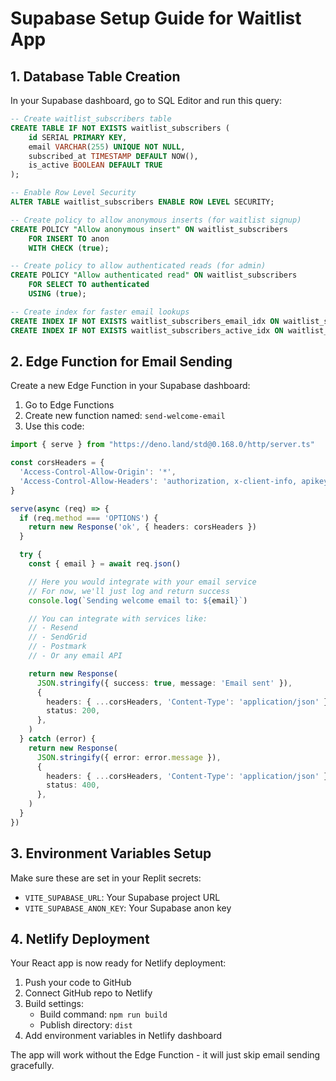 # Supabase Setup Guide for Waitlist App

## 1. Database Table Creation

In your Supabase dashboard, go to SQL Editor and run this query:

```sql
-- Create waitlist_subscribers table
CREATE TABLE IF NOT EXISTS waitlist_subscribers (
    id SERIAL PRIMARY KEY,
    email VARCHAR(255) UNIQUE NOT NULL,
    subscribed_at TIMESTAMP DEFAULT NOW(),
    is_active BOOLEAN DEFAULT TRUE
);

-- Enable Row Level Security
ALTER TABLE waitlist_subscribers ENABLE ROW LEVEL SECURITY;

-- Create policy to allow anonymous inserts (for waitlist signup)
CREATE POLICY "Allow anonymous insert" ON waitlist_subscribers
    FOR INSERT TO anon
    WITH CHECK (true);

-- Create policy to allow authenticated reads (for admin)
CREATE POLICY "Allow authenticated read" ON waitlist_subscribers
    FOR SELECT TO authenticated
    USING (true);

-- Create index for faster email lookups
CREATE INDEX IF NOT EXISTS waitlist_subscribers_email_idx ON waitlist_subscribers(email);
CREATE INDEX IF NOT EXISTS waitlist_subscribers_active_idx ON waitlist_subscribers(is_active);
```

## 2. Edge Function for Email Sending

Create a new Edge Function in your Supabase dashboard:

1. Go to Edge Functions
2. Create new function named: `send-welcome-email`
3. Use this code:

```typescript
import { serve } from "https://deno.land/std@0.168.0/http/server.ts"

const corsHeaders = {
  'Access-Control-Allow-Origin': '*',
  'Access-Control-Allow-Headers': 'authorization, x-client-info, apikey, content-type',
}

serve(async (req) => {
  if (req.method === 'OPTIONS') {
    return new Response('ok', { headers: corsHeaders })
  }

  try {
    const { email } = await req.json()

    // Here you would integrate with your email service
    // For now, we'll just log and return success
    console.log(`Sending welcome email to: ${email}`)

    // You can integrate with services like:
    // - Resend
    // - SendGrid
    // - Postmark
    // - Or any email API

    return new Response(
      JSON.stringify({ success: true, message: 'Email sent' }),
      {
        headers: { ...corsHeaders, 'Content-Type': 'application/json' },
        status: 200,
      },
    )
  } catch (error) {
    return new Response(
      JSON.stringify({ error: error.message }),
      {
        headers: { ...corsHeaders, 'Content-Type': 'application/json' },
        status: 400,
      },
    )
  }
})
```

## 3. Environment Variables Setup

Make sure these are set in your Replit secrets:
- `VITE_SUPABASE_URL`: Your Supabase project URL
- `VITE_SUPABASE_ANON_KEY`: Your Supabase anon key

## 4. Netlify Deployment

Your React app is now ready for Netlify deployment:

1. Push your code to GitHub
2. Connect GitHub repo to Netlify
3. Build settings:
   - Build command: `npm run build`
   - Publish directory: `dist`
4. Add environment variables in Netlify dashboard

The app will work without the Edge Function - it will just skip email sending gracefully.